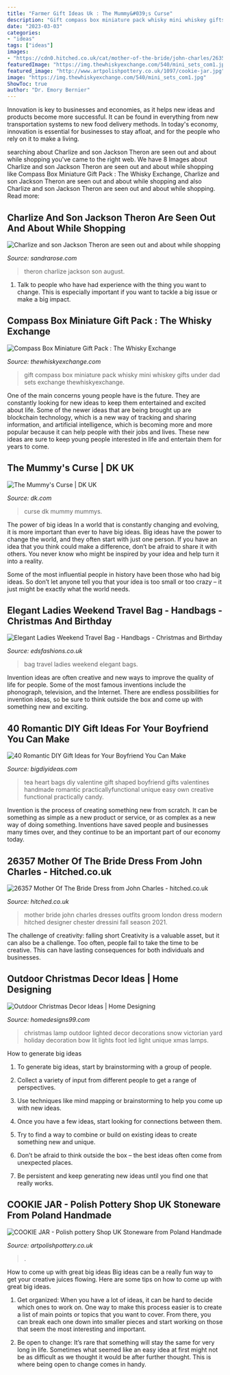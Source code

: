```yaml
---
title: "Farmer Gift Ideas Uk : The Mummy&#039;s Curse"
description: "Gift compass box miniature pack whisky mini whiskey gifts under dad sets exchange thewhiskyexchange"
date: "2023-03-03"
categories:
- "ideas"
tags: ["ideas"]
images:
- "https://cdn0.hitched.co.uk/cat/mother-of-the-bride/john-charles/26357--mfvo432867.jpg"
featuredImage: "https://img.thewhiskyexchange.com/540/mini_sets_com1.jpg"
featured_image: "http://www.artpolishpottery.co.uk/1097/cookie-jar.jpg"
image: "https://img.thewhiskyexchange.com/540/mini_sets_com1.jpg"
ShowToc: true
author: "Dr. Emory Bernier"
---
```



Innovation is key to businesses and economies, as it helps new ideas and products become more successful. It can be found in everything from new transportation systems to new food delivery methods. In today's economy, innovation is essential for businesses to stay afloat, and for the people who rely on it to make a living.

	

		
searching about Charlize and son Jackson Theron are seen out and about while shopping you've came to the right web. We have 8 Images about Charlize and son Jackson Theron are seen out and about while shopping like Compass Box Miniature Gift Pack : The Whisky Exchange, Charlize and son Jackson Theron are seen out and about while shopping and also Charlize and son Jackson Theron are seen out and about while shopping. Read more:
		
    
## Charlize And Son Jackson Theron Are Seen Out And About While Shopping

<img loading=lazy src="http://sandrarose.com/wp-content/uploads/2019/01/Charlize-and-Jackson-Theron-5-wenn35926962.jpg" onerror="this.onerror=null;this.src='https://tse2.mm.bing.net/th?id=OIP.C6q0MSXBjaPEDqOJcNDougHaM-&amp;pid=15.1';" alt="Charlize and son Jackson Theron are seen out and about while shopping">

_Source: sandrarose.com_

>theron charlize jackson son august. 

	

1. Talk to people who have had experience with the thing you want to change. This is especially important if you want to tackle a big issue or make a big impact.

    
## Compass Box Miniature Gift Pack : The Whisky Exchange

<img loading=lazy src="https://img.thewhiskyexchange.com/540/mini_sets_com1.jpg" onerror="this.onerror=null;this.src='https://tse1.mm.bing.net/th?id=OIP.b_fd7AecIyiFk4lU1YE4jgHaJ4&amp;pid=15.1';" alt="Compass Box Miniature Gift Pack : The Whisky Exchange">

_Source: thewhiskyexchange.com_

>gift compass box miniature pack whisky mini whiskey gifts under dad sets exchange thewhiskyexchange. 

	

One of the main concerns young people have is the future. They are constantly looking for new ideas to keep them entertained and excited about life. Some of the newer ideas that are being brought up are blockchain technology, which is a new way of tracking and sharing information, and artificial intelligence, which is becoming more and more popular because it can help people with their jobs and lives. These new ideas are sure to keep young people interested in life and entertain them for years to come.

    
## The Mummy&#039;s Curse | DK UK

<img loading=lazy src="https://res.cloudinary.com/dk-hub/t_pp-cover-desktop-2x,f_auto/DK/d0e48908fc744d3dae48f82c1e04dea0/b6f60cc11b6b418b9ddc533ca101e4d3.jpg" onerror="this.onerror=null;this.src='https://tse1.mm.bing.net/th?id=OIP.008ZOngTIePdzNN1WLVbdgHaLX&amp;pid=15.1';" alt="The Mummy&#039;s Curse | DK UK">

_Source: dk.com_

>curse dk mummy mummys. 

	

The power of big ideas
In a world that is constantly changing and evolving, it is more important than ever to have big ideas. Big ideas have the power to change the world, and they often start with just one person.
If you have an idea that you think could make a difference, don’t be afraid to share it with others. You never know who might be inspired by your idea and help turn it into a reality.

Some of the most influential people in history have been those who had big ideas. So don’t let anyone tell you that your idea is too small or too crazy – it just might be exactly what the world needs.

    
## Elegant Ladies Weekend Travel Bag - Handbags - Christmas And Birthday

<img loading=lazy src="http://www.edsfashions.co.uk/wp-content/uploads/2016/09/Elegant-Ladies-Weekend-Travel-Bag.jpg" onerror="this.onerror=null;this.src='https://tse3.mm.bing.net/th?id=OIP.4niADTJZdLKzqvY5m7LXvwHaLH&amp;pid=15.1';" alt="Elegant Ladies Weekend Travel Bag - Handbags - Christmas and Birthday">

_Source: edsfashions.co.uk_

>bag travel ladies weekend elegant bags. 

	

Invention ideas are often creative and new ways to improve the quality of life for people. Some of the most famous inventions include the phonograph, television, and the Internet. There are endless possibilities for invention ideas, so be sure to think outside the box and come up with something new and exciting.

    
## 40 Romantic DIY Gift Ideas For Your Boyfriend You Can Make

<img loading=lazy src="http://www.bigdiyideas.com/wp-content/uploads/2015/06/DIY-Heart-Shaped-Tea-Bags-for-Valentines-Day-14.jpg" onerror="this.onerror=null;this.src='https://tse3.mm.bing.net/th?id=OIP.UsVBfIwa4aTtia8EepPzhwHaLH&amp;pid=15.1';" alt="40 Romantic DIY Gift Ideas for Your Boyfriend You Can Make">

_Source: bigdiyideas.com_

>tea heart bags diy valentine gift shaped boyfriend gifts valentines handmade romantic practicallyfunctional unique easy own creative functional practically candy. 

	

Invention is the process of creating something new from scratch. It can be something as simple as a new product or service, or as complex as a new way of doing something. Inventions have saved people and businesses many times over, and they continue to be an important part of our economy today.

    
## 26357 Mother Of The Bride Dress From John Charles - Hitched.co.uk

<img loading=lazy src="https://cdn0.hitched.co.uk/cat/mother-of-the-bride/john-charles/26357--mfvo432867.jpg" onerror="this.onerror=null;this.src='https://tse1.mm.bing.net/th?id=OIP.4IYbt9O6RmJyC6p68wpNugHaLH&amp;pid=15.1';" alt="26357 Mother Of The Bride Dress from John Charles - hitched.co.uk">

_Source: hitched.co.uk_

>mother bride john charles dresses outfits groom london dress modern hitched designer chester dressini fall season 2021. 

	

The challenge of creativity: falling short
Creativity is a valuable asset, but it can also be a challenge. Too often, people fail to take the time to be creative. This can have lasting consequences for both individuals and businesses.

    
## Outdoor Christmas Decor Ideas | Home Designing

<img loading=lazy src="http://cdn.homedesigns99.com/wp/wp-content/uploads/2013/11/Lighted-Snow-Lamp-Post.jpg" onerror="this.onerror=null;this.src='https://tse4.mm.bing.net/th?id=OIP.jok2Ut7pTqQcXcX1cFzqqwHaHa&amp;pid=15.1';" alt="Outdoor Christmas Decor Ideas | Home Designing">

_Source: homedesigns99.com_

>christmas lamp outdoor lighted decor decorations snow victorian yard holiday decoration bow lit lights foot led light unique xmas lamps. 

	

How to generate big ideas
1. To generate big ideas, start by brainstorming with a group of people.
2. Collect a variety of input from different people to get a range of perspectives.

3. Use techniques like mind mapping or brainstorming to help you come up with new ideas.

4. Once you have a few ideas, start looking for connections between them.
5. Try to find a way to combine or build on existing ideas to create something new and unique.
6. Don’t be afraid to think outside the box – the best ideas often come from unexpected places.
7. Be persistent and keep generating new ideas until you find one that really works.

    
## COOKIE JAR - Polish Pottery Shop UK Stoneware From Poland Handmade

<img loading=lazy src="http://www.artpolishpottery.co.uk/1097/cookie-jar.jpg" onerror="this.onerror=null;this.src='https://tse3.mm.bing.net/th?id=OIP.r_t1R62KlQnF57Gro1KlpgHaFj&amp;pid=15.1';" alt="COOKIE JAR - Polish pottery Shop UK Stoneware from Poland Handmade">

_Source: artpolishpottery.co.uk_

>. 

	

How to come up with great big ideas
Big ideas can be a really fun way to get your creative juices flowing. Here are some tips on how to come up with great big ideas. 
1. Get organized: When you have a lot of ideas, it can be hard to decide which ones to work on. One way to make this process easier is to create a list of main points or topics that you want to cover. From there, you can break each one down into smaller pieces and start working on those that seem the most interesting and important. 

2. Be open to change: It’s rare that something will stay the same for very long in life. Sometimes what seemed like an easy idea at first might not be as difficult as we thought it would be after further thought. This is where being open to change comes in handy.

